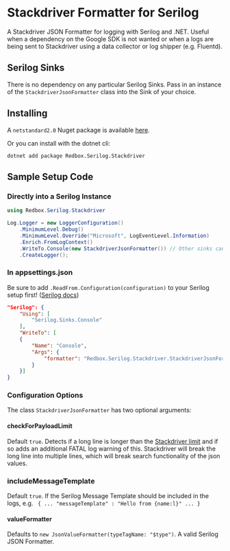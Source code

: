 # Stackdriver Formatter for Serilog

A Stackdriver JSON Formatter for logging with Serilog and .NET.  Useful when a dependency on the Google SDK is not wanted or when a logs are being sent to Stackdriver using a data collector or log shipper (e.g. Fluentd).

## Serilog Sinks

There is no dependency on any particular Serilog Sinks.  Pass in an instance of the `StackdriverJsonFormatter` class into the Sink of your choice.

## Installing

A `netstandard2.0` Nuget package is available [here](https://www.nuget.org/packages/Redbox.Serilog.Stackdriver/).

Or you can install with the dotnet cli:

`dotnet add package Redbox.Serilog.Stackdriver`

## Sample Setup Code

### Directly into a Serilog Instance

```csharp
using Redbox.Serilog.Stackdriver

Log.Logger = new LoggerConfiguration()
    .MinimumLevel.Debug()
    .MinimumLevel.Override("Microsoft", LogEventLevel.Information)
    .Enrich.FromLogContext()
    .WriteTo.Console(new StackdriverJsonFormatter()) // Other sinks can be used to, e.g. File
    .CreateLogger();
```

### In appsettings.json

Be sure to add `.ReadFrom.Configuration(configuration)` to your Serilog setup first!  ([Serilog docs](https://github.com/serilog/serilog-settings-configuration))

```json
"Serilog": {
    "Using": [
        "Serilog.Sinks.Console"
    ],
    "WriteTo": [
    {
        "Name": "Console",
        "Args": {
            "formatter": "Redbox.Serilog.Stackdriver.StackdriverJsonFormatter, Redbox.Serilog.Stackdriver"
        }
    }]
}
```

### Configuration Options

The class `StackdriverJsonFormatter` has two optional arguments:

#### checkForPayloadLimit

Default `true`.  Detects if a long line is longer than the [Stackdriver limit](https://cloud.google.com/logging/quotas) and if so adds an additional FATAL log warning of this.
Stackdriver will break the long line into multiple lines, which will break search functionality of the json values.

### includeMessageTemplate

Default `true`.  If the Serilog Message Template should be included in the logs, e.g. ` { ... "messageTemplate" : "Hello from {name:l}" ... }`

#### valueFormatter

Defaults to `new JsonValueFormatter(typeTagName: "$type")`.  A valid Serilog JSON Formatter.
